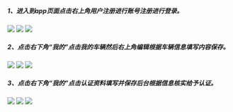 ##### 1、进入到app页面点击右上角用户注册进行账号注册进行登录。

![](/assets/登录.png)   ![](/assets/注册.png)   ![](/assets/登录2.png)

      

##### 2、点击右下角“我的”点击我的车辆然后右上角编辑根据车辆信息填写内容保存。

![](/assets/我的.png)   ![](/assets/我的车辆.png)   ![](/assets/我的车辆编辑.png)

##### 3、点击右下角“我的”点击认证资料填写并保存后台根据信息核实给予认证。

![](/assets/我的.png)   ![](/assets/认证资料.png)   ![](/assets/认证照片.png)

